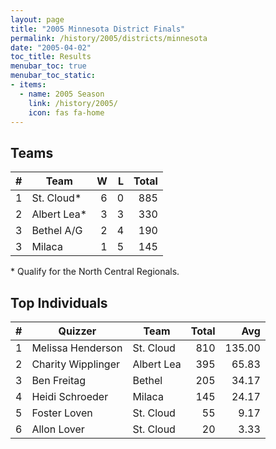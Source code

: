 ```yaml
---
layout: page
title: "2005 Minnesota District Finals"
permalink: /history/2005/districts/minnesota
date: "2005-04-02"
toc_title: Results
menubar_toc: true
menubar_toc_static:
- items:
  - name: 2005 Season
    link: /history/2005/
    icon: fas fa-home
---
```


## Teams

|    # | Team        |    W |    L | Total |
| ---: | ----------- | ---: | ---: | ----: |
|    1 | St. Cloud*  |    6 |    0 |   885 |
|    2 | Albert Lea* |    3 |    3 |   330 |
|    3 | Bethel A/G  |    2 |    4 |   190 |
|    3 | Milaca      |    1 |    5 |   145 |

\* Qualify for the North Central Regionals.

## Top Individuals

|    # | Quizzer            | Team       | Total |    Avg |
| ---: | ------------------ | ---------- | ----: | -----: |
|    1 | Melissa Henderson  | St. Cloud  |   810 | 135.00 |
|    2 | Charity Wipplinger | Albert Lea |   395 |  65.83 |
|    3 | Ben Freitag        | Bethel     |   205 |  34.17 |
|    4 | Heidi Schroeder    | Milaca     |   145 |  24.17 |
|    5 | Foster Loven       | St. Cloud  |    55 |   9.17 |
|    6 | Allon Lover        | St. Cloud  |    20 |   3.33 |

